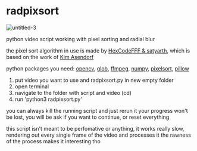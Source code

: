 # radpixsort

![untitled-3](https://user-images.githubusercontent.com/40233850/232833562-82207b7e-3e50-4853-bc32-b461dad51dc9.gif)

python video script working with pixel sorting and radial blur

the pixel sort algorithm in use is made by [HexCodeFFF & satyarth](https://github.com/satyarth/pixelsort), which is based on the work of [Kim Asendorf](https://kimasendorf.com/)

python packages you need:
[opencv](https://pypi.org/project/opencv-python/), [glob](https://pypi.org/project/glob2/), [ffmpeg](https://pypi.org/project/ffmpeg-python/), [numpy](https://pypi.org/project/numpy/), [pixelsort](https://pypi.org/project/pixelsort/), [pillow](https://pypi.org/project/Pillow/)

1. put video you want to use and radpixsort.py in new empty folder
2. open terminal
3. navigate to the folder with script and video (cd)
4. run 'python3 radpixsort.py'

you can always kill the running script and just rerun it
your progress won't be lost, you will be ask if you want to continue, or reset everything

this script isn't meant to be perfomative or anything, it works really slow, rendering out every single frame of the video and processes it
the rawness of the process makes it interesting tho
